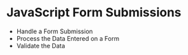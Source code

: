 # JavaScript Form Submissions

* Handle a Form Submission
* Process the Data Entered on a Form
* Validate the Data